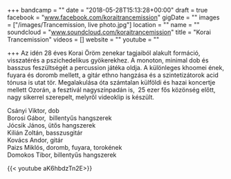 +++
bandcamp = ""
date = "2018-05-28T15:13:28+00:00"
draft = true
facebook = "www.facebook.com/koraitrancemission"
gigDate = ""
images = ["/images/Trancemission, live photo.jpg"]
location = ""
name = ""
soundcloud = "www.soundcloud.com/koraitrancemission"
title = "Korai Trancemission"
videos = []
website = ""
youtube = ""

+++
Az idén 28 éves Korai Öröm zenekar tagjaiból alakult formáció, visszatérés a pszichedelikus gyökerekhez. A monoton, minimal dob és basszus feszültségét a percussion játéka oldja. A különleges khoomei ének, fuyara és doromb mellett, a gitár ethno hangzása és a szintetizátorok acid tónusa is utat tör. Megalakulása óta számtalan külföldi és hazai koncertje mellett Ozorán, a fesztivál nagyszínpadán is,  25 ezer fős közönség előtt, nagy sikerrel szerepelt, melyről videoklip is készült.    
  
Csányi Viktor, dob  
Borosi Gábor,  billentyűs hangszerek  
Jócsik János, ütős hangszerek  
Kilián Zoltán, basszusgitár   
Kovács Andor, gitár  
Paizs Miklós, doromb, fuyara, torokének  
Domokos Tibor, billentyűs hangszerek

{{< youtube aK6hbdzTn2E>}}